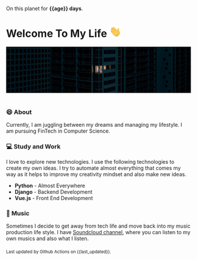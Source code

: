 On this planet for **{{age}} days**.

# Welcome To My Life <img src="assets/wave.gif" width="32px">

<img src="assets/banner.png" style="margin-bottom:16px;">

### 😄 About

Currently, I am juggling between my dreams and managing my lifestyle. I am pursuing FinTech in Computer Science.

### 💻 Study and Work

I love to explore new technologies. I use the following technologies to create my own ideas. I try to automate almost everything that comes my way as it helps to improve my creativity mindset and also make new ideas.

- **Python** - Almost Everywhere
- **Django** - Backend Development
- **Vue.js** - Front End Development

### 🎹 Music

Sometimes I decide to get away from tech life and move back into my music production life style. I have [Soundcloud channel](https://soundcloud.com/elex-stevelex), where you can listen to my own musics and also what I listen.


<sub>Last updated by Github Actions on {{last_updated}}.</sub>
